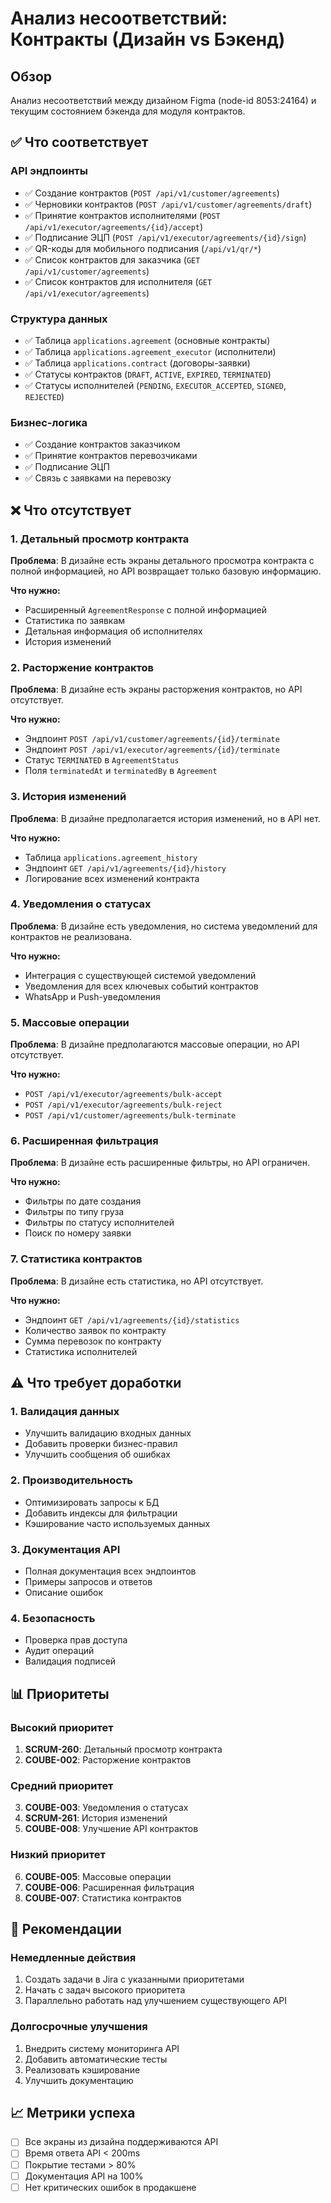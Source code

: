 # Анализ несоответствий: Контракты (Дизайн vs Бэкенд)

## Обзор

Анализ несоответствий между дизайном Figma (node-id 8053:24164) и текущим состоянием бэкенда для модуля контрактов.

## ✅ Что соответствует

### API эндпоинты
- ✅ Создание контрактов (`POST /api/v1/customer/agreements`)
- ✅ Черновики контрактов (`POST /api/v1/customer/agreements/draft`)
- ✅ Принятие контрактов исполнителями (`POST /api/v1/executor/agreements/{id}/accept`)
- ✅ Подписание ЭЦП (`POST /api/v1/executor/agreements/{id}/sign`)
- ✅ QR-коды для мобильного подписания (`/api/v1/qr/*`)
- ✅ Список контрактов для заказчика (`GET /api/v1/customer/agreements`)
- ✅ Список контрактов для исполнителя (`GET /api/v1/executor/agreements`)

### Структура данных
- ✅ Таблица `applications.agreement` (основные контракты)
- ✅ Таблица `applications.agreement_executor` (исполнители)
- ✅ Таблица `applications.contract` (договоры-заявки)
- ✅ Статусы контрактов (`DRAFT`, `ACTIVE`, `EXPIRED`, `TERMINATED`)
- ✅ Статусы исполнителей (`PENDING`, `EXECUTOR_ACCEPTED`, `SIGNED`, `REJECTED`)

### Бизнес-логика
- ✅ Создание контрактов заказчиком
- ✅ Принятие контрактов перевозчиками
- ✅ Подписание ЭЦП
- ✅ Связь с заявками на перевозку

## ❌ Что отсутствует

### 1. Детальный просмотр контракта
**Проблема**: В дизайне есть экраны детального просмотра контракта с полной информацией, но API возвращает только базовую информацию.

**Что нужно:**
- Расширенный `AgreementResponse` с полной информацией
- Статистика по заявкам
- Детальная информация об исполнителях
- История изменений

### 2. Расторжение контрактов
**Проблема**: В дизайне есть экраны расторжения контрактов, но API отсутствует.

**Что нужно:**
- Эндпоинт `POST /api/v1/customer/agreements/{id}/terminate`
- Эндпоинт `POST /api/v1/executor/agreements/{id}/terminate`
- Статус `TERMINATED` в `AgreementStatus`
- Поля `terminatedAt` и `terminatedBy` в `Agreement`

### 3. История изменений
**Проблема**: В дизайне предполагается история изменений, но в API нет.

**Что нужно:**
- Таблица `applications.agreement_history`
- Эндпоинт `GET /api/v1/agreements/{id}/history`
- Логирование всех изменений контракта

### 4. Уведомления о статусах
**Проблема**: В дизайне есть уведомления, но система уведомлений для контрактов не реализована.

**Что нужно:**
- Интеграция с существующей системой уведомлений
- Уведомления для всех ключевых событий контрактов
- WhatsApp и Push-уведомления

### 5. Массовые операции
**Проблема**: В дизайне предполагаются массовые операции, но API отсутствует.

**Что нужно:**
- `POST /api/v1/executor/agreements/bulk-accept`
- `POST /api/v1/executor/agreements/bulk-reject`
- `POST /api/v1/customer/agreements/bulk-terminate`

### 6. Расширенная фильтрация
**Проблема**: В дизайне есть расширенные фильтры, но API ограничен.

**Что нужно:**
- Фильтры по дате создания
- Фильтры по типу груза
- Фильтры по статусу исполнителей
- Поиск по номеру заявки

### 7. Статистика контрактов
**Проблема**: В дизайне есть статистика, но API отсутствует.

**Что нужно:**
- Эндпоинт `GET /api/v1/agreements/{id}/statistics`
- Количество заявок по контракту
- Сумма перевозок по контракту
- Статистика исполнителей

## ⚠️ Что требует доработки

### 1. Валидация данных
- Улучшить валидацию входных данных
- Добавить проверки бизнес-правил
- Улучшить сообщения об ошибках

### 2. Производительность
- Оптимизировать запросы к БД
- Добавить индексы для фильтрации
- Кэширование часто используемых данных

### 3. Документация API
- Полная документация всех эндпоинтов
- Примеры запросов и ответов
- Описание ошибок

### 4. Безопасность
- Проверка прав доступа
- Аудит операций
- Валидация подписей

## 📊 Приоритеты

### Высокий приоритет
1. **SCRUM-260**: Детальный просмотр контракта
2. **COUBE-002**: Расторжение контрактов

### Средний приоритет
3. **COUBE-003**: Уведомления о статусах
4. **SCRUM-261**: История изменений
5. **COUBE-008**: Улучшение API контрактов

### Низкий приоритет
6. **COUBE-005**: Массовые операции
7. **COUBE-006**: Расширенная фильтрация
8. **COUBE-007**: Статистика контрактов

## 🔄 Рекомендации

### Немедленные действия
1. Создать задачи в Jira с указанными приоритетами
2. Начать с задач высокого приоритета
3. Параллельно работать над улучшением существующего API

### Долгосрочные улучшения
1. Внедрить систему мониторинга API
2. Добавить автоматические тесты
3. Реализовать кэширование
4. Улучшить документацию

## 📈 Метрики успеха

- [ ] Все экраны из дизайна поддерживаются API
- [ ] Время ответа API < 200ms
- [ ] Покрытие тестами > 80%
- [ ] Документация API на 100%
- [ ] Нет критических ошибок в продакшене 